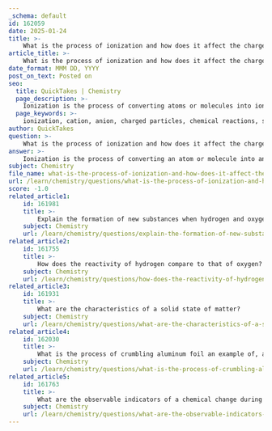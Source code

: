 ```yaml
---
_schema: default
id: 162059
date: 2025-01-24
title: >-
    What is the process of ionization and how does it affect the charge of particles?
article_title: >-
    What is the process of ionization and how does it affect the charge of particles?
date_format: MMM DD, YYYY
post_on_text: Posted on
seo:
  title: QuickTakes | Chemistry
  page_description: >-
    Ionization is the process of converting atoms or molecules into ions by adding or removing charged particles, affecting their charge and leading to the formation of cations and anions.
  page_keywords: >-
    ionization, cation, anion, charged particles, chemical reactions, sodium ion, chloride ion, biological processes, electron removal, electron addition
author: QuickTakes
question: >-
    What is the process of ionization and how does it affect the charge of particles?
answer: >-
    Ionization is the process of converting an atom or molecule into an ion by adding or removing charged particles, typically electrons. This process can significantly affect the charge of particles, leading to the formation of cations and anions. \n\nWhen an atom loses one or more electrons, it becomes a positively charged ion known as a cation. For example, when a neutral sodium atom (Na) loses an electron, it transforms into a sodium ion (Na+), which can be represented by the equation:\n\n$$\n\text{Na}(s) \rightarrow \text{Na}^+(aq) + e^-\n$$\n\nConversely, when an atom gains electrons, it becomes a negatively charged ion known as an anion. For instance, when a chlorine atom (Cl) gains an electron, it becomes a chloride ion (Cl-).\n\nThe charge of an ion is determined by the difference between the number of protons (positively charged) and electrons (negatively charged) in the atom. If an atom has more protons than electrons, it will have a positive charge; if it has more electrons than protons, it will have a negative charge.\n\nIonization is crucial in various chemical reactions and is essential for the formation of ionic compounds. Additionally, ions play vital roles in biological processes, such as nerve impulse transmission and muscle contraction. The interactions between charged particles, governed by Coulomb's law, dictate how these ions behave in different environments, influencing their reactivity and the nature of chemical reactions they participate in. \n\nIn summary, ionization alters the charge of particles by either adding or removing electrons, leading to the formation of cations and anions, which are fundamental to many chemical and biological processes.
subject: Chemistry
file_name: what-is-the-process-of-ionization-and-how-does-it-affect-the-charge-of-particles.md
url: /learn/chemistry/questions/what-is-the-process-of-ionization-and-how-does-it-affect-the-charge-of-particles
score: -1.0
related_article1:
    id: 161981
    title: >-
        Explain the formation of new substances when hydrogen and oxygen react to form water.
    subject: Chemistry
    url: /learn/chemistry/questions/explain-the-formation-of-new-substances-when-hydrogen-and-oxygen-react-to-form-water
related_article2:
    id: 161755
    title: >-
        How does the reactivity of hydrogen compare to that of oxygen?
    subject: Chemistry
    url: /learn/chemistry/questions/how-does-the-reactivity-of-hydrogen-compare-to-that-of-oxygen
related_article3:
    id: 161931
    title: >-
        What are the characteristics of a solid state of matter?
    subject: Chemistry
    url: /learn/chemistry/questions/what-are-the-characteristics-of-a-solid-state-of-matter
related_article4:
    id: 162030
    title: >-
        What is the process of crumbling aluminum foil an example of, and why?
    subject: Chemistry
    url: /learn/chemistry/questions/what-is-the-process-of-crumbling-aluminum-foil-an-example-of-and-why
related_article5:
    id: 161763
    title: >-
        What are the observable indicators of a chemical change during a precipitation reaction?
    subject: Chemistry
    url: /learn/chemistry/questions/what-are-the-observable-indicators-of-a-chemical-change-during-a-precipitation-reaction
---
```


&nbsp;